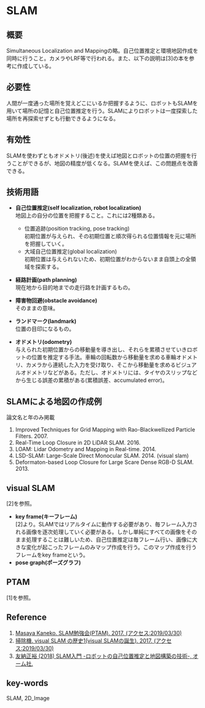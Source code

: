 # SLAM
## 概要
Simultaneous Localization and Mappingの略。自己位置推定と環境地図作成を同時に行うこと。カメラやLRF等で行われる。また、以下の説明は[3]の本を参考に作成している。

## 必要性
人間が一度通った場所を覚えどこにいるか把握するように、ロボットもSLAMを用いて場所の記憶と自己位置推定を行う。SLAMによりロボットは一度探索した場所を再探索せずとも行動できるようになる。

## 有効性
SLAMを使わずともオドメトリ(後述)を使えば地図とロボットの位置の把握を行うことができるが、地図の精度が低くなる。SLAMを使えば、この問題点を改善できる。

## 技術用語 
- **自己位置推定(self localization, robot localization)**  
  地図上の自分の位置を把握すること。これには2種類ある。
  - 位置追跡(position tracking, pose tracking)  
    初期位置が与えられ、その初期位置と順次得られる位置情報を元に場所を把握していく。
  - 大域自己位置推定(global localization)  
    初期位置は与えられないため、初期位置がわからないまま自頭上の全領域を探索する。
  
- **経路計画(path planning)**  
  現在地から目的地までの走行路を計画するもの。

- **障害物回避(obstacle avoidance)**  
  そのままの意味。

- **ランドマーク(landmark)**  
  位置の目印になるもの。

- **オドメトリ(odometry)**  
  与えられた初期位置からの移動量を導き出し、それらを累積させていきロボットの位置を推定する手法。車輪の回転数から移動量を求める車輪オドメトリ、カメラから連続した入力を受け取り、そこから移動量を求めるビジュアルオドメトリなどがある。ただし、オドメトリには、タイヤのスリップなどから生じる誤差の累積がある(累積誤差、accumulated error)。

## SLAMによる地図の作成例
論文名と年のみ掲載

1. Improved Techniques for Grid Mapping with Rao-Blackwellized Particle Filters. 2007.
2. Real-Time Loop Closure in 2D LiDAR SLAM. 2016.
3. LOAM: Lidar Odometry and Mapping in Real-time. 2014.
4. LSD-SLAM: Large-Scale Direct Monocular SLAM. 2014. (visual slam)
5. Deformaton-based Loop Closure for Large Scare Dense RGB-D SLAM. 2013.

## visual SLAM
[2]を参照。
- **key frame(キーフレーム)**  
  [2]より。SLAMではリアルタイムに動作する必要があり、毎フレーム入力される画像を逐次処理していく必要がある。しかし単純にすべての画像をそのまま処理することは難しいため、自己位置推定は毎フレーム行い、画像に大きな変化が起こったフレームのみマップ作成を行う。このマップ作成を行うフレームをkey frameという。
- **pose graph(ポーズグラフ)**  
  

## PTAM
[1]を参照。

## Reference
1. [Masaya Kaneko. SLAM勉強会(PTAM). 2017. (アクセス:2019/03/30)](https://www.slideshare.net/MasayaKaneko/slamptam)
2. [掃除機. visual SLAM の歴史1(visual SLAMの誕生). 2017. (アクセス:2019/03/30)](https://noshumi.blogspot.com/2017/05/visual-slam-1visual-slam.html)
3. [友納正裕 (2018) SLAM入門 -ロボットの自己位置推定と地図構築の技術-, オーム社.](https://shop.ohmsha.co.jp/shopdetail/000000005234/)

## key-words
SLAM, 2D_Image